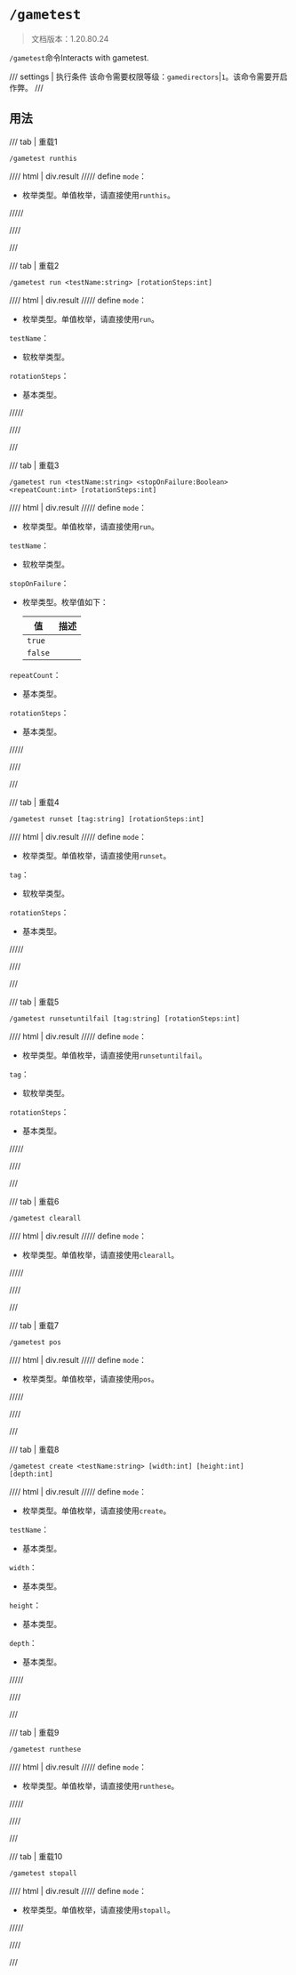 # `/gametest`

> 文档版本：1.20.80.24

`/gametest`命令Interacts with gametest.

/// settings | 执行条件
该命令需要权限等级：`gamedirectors`|`1`。该命令需要开启作弊。
///

## 用法

/// tab | 重载1
```mcfunction
/gametest runthis
```

//// html | div.result
///// define
`mode`：<!-- md:samp GameTestModeRunThis -->

- 枚举类型。单值枚举，请直接使用`runthis`。


/////

////

///

/// tab | 重载2
```mcfunction
/gametest run <testName:string> [rotationSteps:int]
```

//// html | div.result
///// define
`mode`：<!-- md:samp GameTestModeRun -->

- 枚举类型。单值枚举，请直接使用`run`。

`testName`：<!-- md:samp GameTestName -->

- 软枚举类型。

`rotationSteps`：<!-- md:samp int -->

- 基本类型。


/////

////

///

/// tab | 重载3
```mcfunction
/gametest run <testName:string> <stopOnFailure:Boolean> <repeatCount:int> [rotationSteps:int]
```

//// html | div.result
///// define
`mode`：<!-- md:samp GameTestModeRun -->

- 枚举类型。单值枚举，请直接使用`run`。

`testName`：<!-- md:samp GameTestName -->

- 软枚举类型。

`stopOnFailure`：<!-- md:samp Boolean -->

- 枚举类型。枚举值如下：

  |值|描述|
  |---|---|
  |`true`||
  |`false`||


`repeatCount`：<!-- md:samp int -->

- 基本类型。

`rotationSteps`：<!-- md:samp int -->

- 基本类型。


/////

////

///

/// tab | 重载4
```mcfunction
/gametest runset [tag:string] [rotationSteps:int]
```

//// html | div.result
///// define
`mode`：<!-- md:samp GameTestModeRunSet -->

- 枚举类型。单值枚举，请直接使用`runset`。

`tag`：<!-- md:samp GameTestTag -->

- 软枚举类型。

`rotationSteps`：<!-- md:samp int -->

- 基本类型。


/////

////

///

/// tab | 重载5
```mcfunction
/gametest runsetuntilfail [tag:string] [rotationSteps:int]
```

//// html | div.result
///// define
`mode`：<!-- md:samp GameTestModeRunSetUntilFail -->

- 枚举类型。单值枚举，请直接使用`runsetuntilfail`。

`tag`：<!-- md:samp GameTestTag -->

- 软枚举类型。

`rotationSteps`：<!-- md:samp int -->

- 基本类型。


/////

////

///

/// tab | 重载6
```mcfunction
/gametest clearall
```

//// html | div.result
///// define
`mode`：<!-- md:samp GameTestModeClearAll -->

- 枚举类型。单值枚举，请直接使用`clearall`。


/////

////

///

/// tab | 重载7
```mcfunction
/gametest pos
```

//// html | div.result
///// define
`mode`：<!-- md:samp GameTestModeShowPosition -->

- 枚举类型。单值枚举，请直接使用`pos`。


/////

////

///

/// tab | 重载8
```mcfunction
/gametest create <testName:string> [width:int] [height:int] [depth:int]
```

//// html | div.result
///// define
`mode`：<!-- md:samp GameTestModeCreateTest -->

- 枚举类型。单值枚举，请直接使用`create`。

`testName`：<!-- md:samp string -->

- 基本类型。

`width`：<!-- md:samp int -->

- 基本类型。

`height`：<!-- md:samp int -->

- 基本类型。

`depth`：<!-- md:samp int -->

- 基本类型。


/////

////

///

/// tab | 重载9
```mcfunction
/gametest runthese
```

//// html | div.result
///// define
`mode`：<!-- md:samp GameTestRunNearbyTests -->

- 枚举类型。单值枚举，请直接使用`runthese`。


/////

////

///

/// tab | 重载10
```mcfunction
/gametest stopall
```

//// html | div.result
///// define
`mode`：<!-- md:samp GameTestStopTests -->

- 枚举类型。单值枚举，请直接使用`stopall`。


/////

////

///
